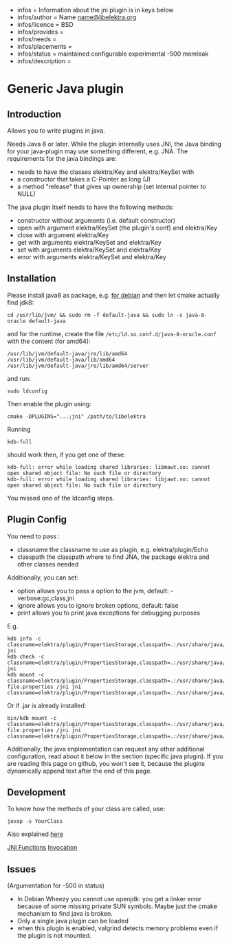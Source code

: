 - infos = Information about the jni plugin is in keys below
- infos/author = Name <name@libelektra.org>
- infos/licence = BSD
- infos/provides =
- infos/needs =
- infos/placements =
- infos/status = maintained configurable experimental -500 memleak
- infos/description =

# Generic Java plugin #

## Introduction ##

Allows you to write plugins in java.

Needs Java 8 or later. While the plugin internally uses JNI, the Java
binding for your java-plugin may use something different, e.g. JNA.
The requirements for the java bindings are:

- needs to have the classes elektra/Key and elektra/KeySet with
 - a constructor that takes a C-Pointer as long (J)
 - a method "release" that gives up ownership (set internal pointer to NULL)

The java plugin itself needs to have the following methods:

- constructor without arguments (i.e. default constructor)
- open with argument elektra/KeySet (the plugin's conf) and elektra/Key
- close with argument elektra/Key
- get with arguments elektra/KeySet and elektra/Key
- set with arguments elektra/KeySet and elektra/Key
- error with arguments elektra/KeySet and elektra/Key



## Installation ##

Please install java8 as package, e.g.
[for debian](http://www.webupd8.org/2014/03/how-to-install-oracle-java-8-in-debian.html)
and then let cmake actually find jdk8:

    cd /usr/lib/jvm/ && sudo rm -f default-java && sudo ln -s java-8-oracle default-java

and for the runtime, create the file
`/etc/ld.so.conf.d/java-8-oracle.conf` with the content (for amd64):

    /usr/lib/jvm/default-java/jre/lib/amd64
    /usr/lib/jvm/default-java/lib/amd64
    /usr/lib/jvm/default-java/jre/lib/amd64/server

and run:

    sudo ldconfig

Then enable the plugin using:

    cmake -DPLUGINS="...;jni" /path/to/libelektra

Running

    kdb-full

should work then, if you get one of these:

    kdb-full: error while loading shared libraries: libmawt.so: cannot open shared object file: No such file or directory
    kdb-full: error while loading shared libraries: libjawt.so: cannot open shared object file: No such file or directory

You missed one of the ldconfig steps.

## Plugin Config ##

You need to pass :
- classname the classname to use as plugin, e.g. elektra/plugin/Echo
- classpath the classpath where to find JNA, the package elektra and
  other classes needed

Additionally, you can set:

- option allows you to pass a option to the jvm, default: -verbose:gc,class,jni
- ignore allows you to ignore broken options, default: false
- print allows you to print java exceptions for debugging purposes

E.g.

    kdb info -c classname=elektra/plugin/PropertiesStorage,classpath=.:/usr/share/java/jna.jar:/usr/lib/java:/path/to/libelektra/src/bindings/jna,print= jni
    kdb check -c classname=elektra/plugin/PropertiesStorage,classpath=.:/usr/share/java/jna.jar:/usr/lib/java:/path/to/libelektra/src/bindings/jna,print= jni
    kdb mount -c classname=elektra/plugin/PropertiesStorage,classpath=.:/usr/share/java/jna.jar:/usr/lib/java:/path/to/src/bindings/jna,print= file.properties /jni jni classname=elektra/plugin/PropertiesStorage,classpath=.:/usr/share/java/jna.jar:/usr/lib/java:/path/to/libelektra/src/bindings/jna,print=

Or if .jar is already installed:

    bin/kdb mount -c classname=elektra/plugin/PropertiesStorage,classpath=.:/usr/share/java/jna.jar:/usr/share/java/elektra.jar,print= file.properties /jni jni classname=elektra/plugin/PropertiesStorage,classpath=.:/usr/share/java/jna.jar:/usr/share/java/elektra.jar,print=

Additionally, the java implementation can request any other additional
configuration, read about it below in the section (specific java plugin).
If you are reading this page on github, you won't see it, because the
plugins dynamically append text after the end of this page.

## Development ##

To know how the methods of your class are called, use:

    javap -s YourClass

Also explained
[here](https://docs.oracle.com/javase/7/docs/technotes/guides/jni/spec/types.html#wp15773)

[JNI Functions](https://docs.oracle.com/javase/7/docs/technotes/guides/jni/spec/functions.html)
[Invocation](https://docs.oracle.com/javase/7/docs/technotes/guides/jni/spec/invocation.html)


## Issues ##

(Argumentation for -500 in status)

- In Debian Wheezy you cannot use openjdk:
  you get a linker error because of some missing private SUN symbols.
  Maybe just the cmake mechanism to find java is broken.
- Only a single java plugin can be loaded
- when this plugin is enabled, valgrind detects memory problems even if
  the plugin is not mounted.

